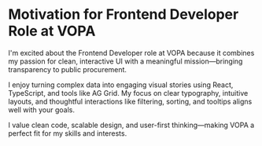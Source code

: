 # Motivation for Frontend Developer Role at VOPA

I'm excited about the Frontend Developer role at VOPA because it combines my passion for clean, interactive UI with a meaningful mission—bringing transparency to public procurement.

I enjoy turning complex data into engaging visual stories using React, TypeScript, and tools like AG Grid. My focus on clear typography, intuitive layouts, and thoughtful interactions like filtering, sorting, and tooltips aligns well with your goals.

I value clean code, scalable design, and user-first thinking—making VOPA a perfect fit for my skills and interests.
